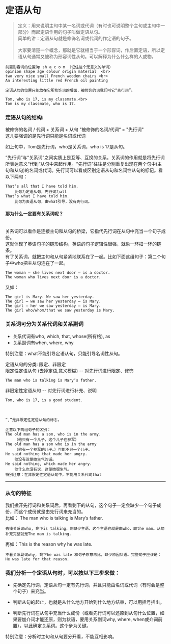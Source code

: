 #  定语从句
> 定义：用来说明主句中某一名词或代词（有时也可说明整个主句或主句中一部分）而起定语作用的句子叫做定语从句。<br>
简单的讲：定语从句就是修饰名词或代词的作定语的句子。<br><br>
大家要清楚一个概念，那就是它就相当于一个形容词，作后置定语，所以定语从句通常又被称为形容词性从句。可以解释为什么什么样的人或物。


    前置形容词的位置Op sh a c o m （记住这个无意义的单词）
    opinion shape age colour origin material  <br>
    two very nice small French wooden chairs <br>
    An interesting little red French oil painting

    定语从句的位置只能放在它所修饰词的后面，被修饰的词我们叫它“先行词”。

    Tom, who is 17, is my classmate.<br>
    Tom is my classmate, who is 17.


### 定语从句的结构:

被修饰的名词 / 代词 + 关系词 + 从句
"被修饰的名词/代词“ = "先行词"  
这儿要强调的是先行词只能是名词或代词

如上句中，Tom是先行词，who是关系词，who is 17是从句。


“先行词”与“关系词”之间实质上是互等、互换的关系。关系词的作用就是将先行词所表达意义“代到”从句中来起作用。“先行词”往往是分别重复出现在两个句中(主句和从句)的名词或代词。先行词可以看成区别定语从句和名词性从句的标记。看以下两句：

    That’s all that I have told him. 
        此句为定语从句，先行词为all
	That’s what I have told him.
        此句为表语从句，由what引导，没有先行词。


#### 那为什么一定要有关系词呢？
<br>关系词可以看作是连接主句和从句的桥梁，它指代先行词在从句中充当一个句子成份。<br>这就体现了英语句子的链形结构，英语的句子逻辑性很强，就象一环扣一环的链条。<br>有了关系词，就把主句和从句紧紧地联系在了一起。比如下面这组句子：第二个句子中who把主从句连在了一起。

    The woman – she lives next door – is a doctor.
    The woman who lives next door is a doctor.

又如：

	The girl is Mary. We saw her yesterday.
	The girl – we saw her yesterday – is Mary.
	The girl – her we saw yesterday – is Mary.
	The girl who/whom/that we saw yesterday is Mary.


### 关系词可分为关系代词和关系副词
    
* 关系代词有who, which, that, whose(所有格), as
* 关系副词有when, where, why<br>
            
特别注意：what不能引导定语从句，只能引导名词性从句。 


定语从句的分类: 限定、非限定<br>
限定性定语从句 (去掉定语,意义模糊) -- 对先行词进行限定、修饰

    The man who is talking is Mary’s father.

非限定性定语从句 -- 对先行词进行补充、说明 

    Tom, who is 17, is a good student. 

<br>

    “,”是非限定性定语从句的标志。

	注意以下两组句子的区别：
	The old man has a son, who is in the army.
        （他只有一个儿子，这个儿子在参军）
	The old man has a son who is in the army
        （他有一个参军的儿子。）可能不只一个儿子。
	He said nothing that made her angry. 
        他没有说使她生气的话。
	He said nothing, which made her angry. 
        他什么也没有说，这使她很生气。
	特别注意：在非限定性定语从句中，不能用关系代词that
	
-------
### 从句的特征


我们撇开先行词和关系词后，再看剩下的从句，这个句子一定会缺少一个句子成份，而这个成份就是由先行词来充当的。<br>
比如：
The man who is talking is Mary’s father.<br>
    
    去掉关系词who, 剩下is talking，则缺少主语，这个主语也就是由who，即the man。从句补充完整就是The man is talking.
再如：This is the reason why he was late.<br>

    不看关系副词why, 剩下he was late 和句子原意再比，缺少原因状语。完整句子应该是：He was late for that reason.


### 我们分析一个定语从句时，可以按以下三步来做：

* 先确定先行词，定语从句一定有先行词，并且只能由名词或代词（有时会是整个句子）来充当。

* 判断从句的起止，也就是从什么地方开始到什么地方结束，可以用括号括出。

* 判断先行词在从句中充当什么成份（或看先行词可以还原到从句什么位置，如果要加介词才能还原，则为状语，要用关系副词why, where, when或介词前置），以此确定关系词。这个步为关键。

特别注意：分析时主句和从句要分开看，不能互相影响。
   